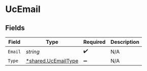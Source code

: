 # UcEmail


## Fields

| Field                                                            | Type                                                             | Required                                                         | Description                                                      |
| ---------------------------------------------------------------- | ---------------------------------------------------------------- | ---------------------------------------------------------------- | ---------------------------------------------------------------- |
| `Email`                                                          | *string*                                                         | :heavy_check_mark:                                               | N/A                                                              |
| `Type`                                                           | [*shared.UcEmailType](../../../pkg/models/shared/ucemailtype.md) | :heavy_minus_sign:                                               | N/A                                                              |